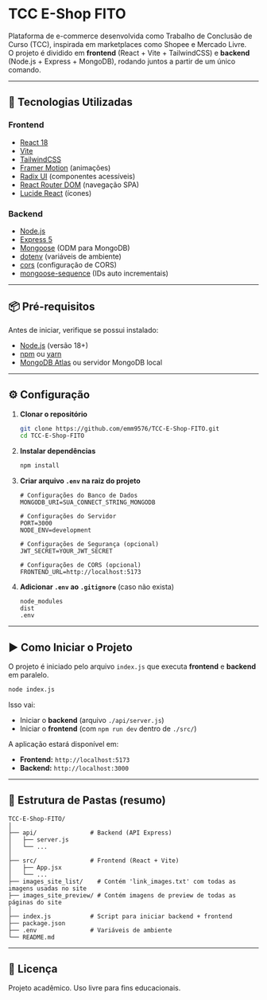 # TCC E-Shop FITO

Plataforma de e-commerce desenvolvida como Trabalho de Conclusão de Curso (TCC), inspirada em marketplaces como Shopee e Mercado Livre.  
O projeto é dividido em **frontend** (React + Vite + TailwindCSS) e **backend** (Node.js + Express + MongoDB), rodando juntos a partir de um único comando.

---

## 🚀 Tecnologias Utilizadas

### **Frontend**
- [React 18](https://react.dev/)
- [Vite](https://vitejs.dev/)
- [TailwindCSS](https://tailwindcss.com/)
- [Framer Motion](https://www.framer.com/motion/) (animações)
- [Radix UI](https://www.radix-ui.com/) (componentes acessíveis)
- [React Router DOM](https://reactrouter.com/) (navegação SPA)
- [Lucide React](https://lucide.dev/) (ícones)

### **Backend**
- [Node.js](https://nodejs.org/)
- [Express 5](https://expressjs.com/)
- [Mongoose](https://mongoosejs.com/) (ODM para MongoDB)
- [dotenv](https://github.com/motdotla/dotenv) (variáveis de ambiente)
- [cors](https://github.com/expressjs/cors) (configuração de CORS)
- [mongoose-sequence](https://github.com/ramiel/mongoose-sequence) (IDs auto incrementais)

---

## 📦 Pré-requisitos

Antes de iniciar, verifique se possui instalado:
- [Node.js](https://nodejs.org/) (versão 18+)
- [npm](https://www.npmjs.com/) ou [yarn](https://yarnpkg.com/)
- [MongoDB Atlas](https://www.mongodb.com/atlas) ou servidor MongoDB local

---

## ⚙️ Configuração

1. **Clonar o repositório**
   ```bash
   git clone https://github.com/emm9576/TCC-E-Shop-FITO.git
   cd TCC-E-Shop-FITO
   ```

2. **Instalar dependências**
   ```bash
   npm install
   ```

3. **Criar arquivo `.env` na raiz do projeto**
   ```env
   # Configurações do Banco de Dados
   MONGODB_URI=SUA_CONNECT_STRING_MONGODB

   # Configurações do Servidor
   PORT=3000
   NODE_ENV=development

   # Configurações de Segurança (opcional)
   JWT_SECRET=YOUR_JWT_SECRET

   # Configurações de CORS (opcional)
   FRONTEND_URL=http://localhost:5173
   ```

4. **Adicionar `.env` ao `.gitignore`** (caso não exista)
   ```
   node_modules
   dist
   .env
   ```

---

## ▶️ Como Iniciar o Projeto

O projeto é iniciado pelo arquivo `index.js` que executa **frontend** e **backend** em paralelo.

```bash
node index.js
```

Isso vai:
- Iniciar o **backend** (arquivo `./api/server.js`)
- Iniciar o **frontend** (com `npm run dev` dentro de `./src/`)

A aplicação estará disponível em:
- **Frontend:** `http://localhost:5173`
- **Backend:** `http://localhost:3000`

---

## 📂 Estrutura de Pastas (resumo)

```
TCC-E-Shop-FITO/
│
├── api/               # Backend (API Express)
│   ├── server.js
│   └── ...
│
├── src/               # Frontend (React + Vite)
│   ├── App.jsx
│   └── ...
├── images_site_list/    # Contém 'link_images.txt' com todas as imagens usadas no site
├── images_site_preview/ # Contém imagens de preview de todas as páginas do site
│
├── index.js           # Script para iniciar backend + frontend
├── package.json
├── .env               # Variáveis de ambiente 
└── README.md
```

---

## 📝 Licença
Projeto acadêmico. Uso livre para fins educacionais.